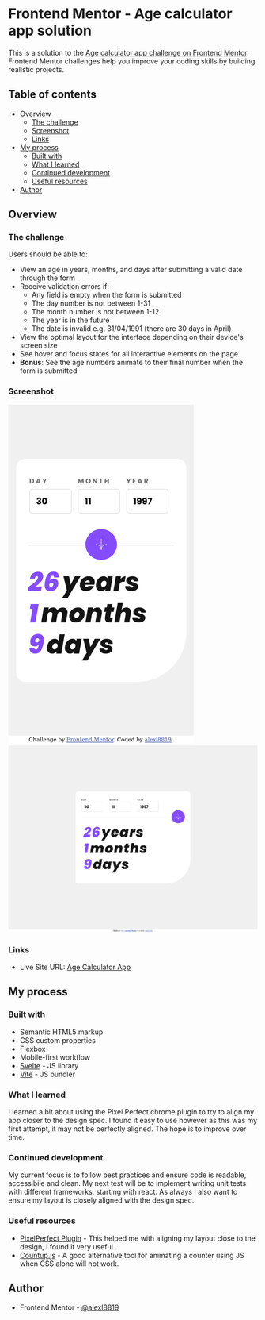 # Frontend Mentor - Age calculator app solution

This is a solution to the [Age calculator app challenge on Frontend Mentor](https://www.frontendmentor.io/challenges/age-calculator-app-dF9DFFpj-Q). Frontend Mentor challenges help you improve your coding skills by building realistic projects. 

## Table of contents

- [Overview](#overview)
  - [The challenge](#the-challenge)
  - [Screenshot](#screenshot)
  - [Links](#links)
- [My process](#my-process)
  - [Built with](#built-with)
  - [What I learned](#what-i-learned)
  - [Continued development](#continued-development)
  - [Useful resources](#useful-resources)
- [Author](#author)

## Overview

### The challenge

Users should be able to:

- View an age in years, months, and days after submitting a valid date through the form
- Receive validation errors if:
  - Any field is empty when the form is submitted
  - The day number is not between 1-31
  - The month number is not between 1-12
  - The year is in the future
  - The date is invalid e.g. 31/04/1991 (there are 30 days in April)
- View the optimal layout for the interface depending on their device's screen size
- See hover and focus states for all interactive elements on the page
- **Bonus**: See the age numbers animate to their final number when the form is submitted

### Screenshot

![Mobile Screenshot](./screenshots/mobile.png)
![Desktop Screenshot](./screenshots/desktop.png)

### Links

- Live Site URL: [Age Calculator App](https://alexl8819.github.io/age-calculator-app/)

## My process

### Built with

- Semantic HTML5 markup
- CSS custom properties
- Flexbox
- Mobile-first workflow
- [Svelte](https://svelte.dev/) - JS library
- [Vite](https://vitejs.dev/) - JS bundler

### What I learned

I learned a bit about using the Pixel Perfect chrome plugin to try to align my app closer to the design spec. I found it easy to use however as this was my first attempt, it may not be perfectly aligned. The hope is to improve over time. 

### Continued development

My current focus is to follow best practices and ensure code is readable, accessibile and clean. My next test will be to implement writing unit tests with different frameworks, starting with react. As always I also want to ensure my layout is closely aligned with the design spec.

### Useful resources

- [PixelPerfect Plugin](https://chrome.google.com/webstore/detail/perfectpixel-by-welldonec/dkaagdgjmgdmbnecmcefdhjekcoceebi) - This helped me with aligning my layout close to the design, I found it very useful.
- [Countup.js](https://www.npmjs.com/package/countup.js) - A good alternative tool for animating a counter using JS when CSS alone will not work.

## Author

- Frontend Mentor - [@alexl8819](https://www.frontendmentor.io/profile/alexl8819)
